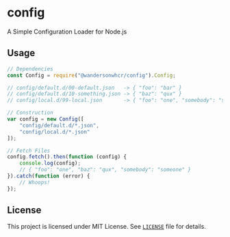 # config

A Simple Configuration Loader for Node.js

## Usage

```js
// Dependencies
const Config = require("@wandersonwhcr/config").Config;

// config/default.d/00-default.json   -> { "foo": "bar" }
// config/default.d/10-something.json -> { "baz": "qux" }
// config/local.d/99-local.json       -> { "foo": "one", "somebody": "someone" }

// Construction
var config = new Config([
    "config/default.d/*.json",
    "config/local.d/*.json"
]);

// Fetch Files
config.fetch().then(function (config) {
    console.log(config);
    // { "foo": "one", "baz": "qux", "somebody": "someone" }
}).catch(function (error) {
    // Whoops!
});
```

## License

This project is licensed under MIT License. See
[`LICENSE`](//github.com/wandersonwhcr/node-config/blob/master/LICENSE)
file for details.
